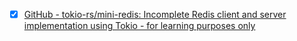 - [x] [GitHub - tokio-rs/mini-redis: Incomplete Redis client and server implementation using Tokio - for learning purposes only](https://github.com/tokio-rs/mini-redis)


